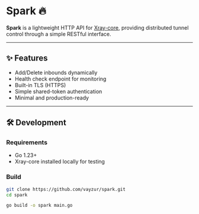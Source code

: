 # Spark 🔥

**Spark** is a lightweight HTTP API for [Xray-core](https://github.com/XTLS/Xray-core), providing distributed tunnel control through a simple RESTful interface.

---

## ✨ Features
- Add/Delete inbounds dynamically
- Health check endpoint for monitoring
- Built-in TLS (HTTPS)
- Simple shared-token authentication
- Minimal and production-ready

---

## 🛠 Development

### Requirements
- Go 1.23+
- Xray-core installed locally for testing

### Build
```bash
git clone https://github.com/vayzur/spark.git
cd spark

go build -o spark main.go
```
